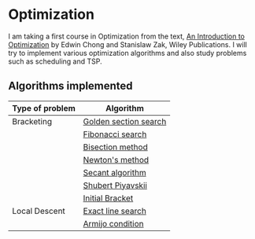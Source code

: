 # Optimization
I am taking a first course in Optimization from the text, [An Introduction to Optimization](https://www.amazon.com/Introduction-Optimization-Edwin-K-Chong/dp/1118279018) by Edwin Chong and Stanislaw Zak, Wiley Publications. I will try to implement various optimization algorithms and also study problems such as scheduling and TSP.

Algorithms implemented
-------------------------

| Type of problem             | Algorithm                                                                                                                                 |
|-----------------------------|-------------------------------------------------------------------------------------------------------------------------------------------|
| Bracketing                  | [Golden section search](https://nbviewer.jupyter.org/github/quantophile/optimization_algorithms/blob/master/golden_section_search.ipynb)  |
|                             | [Fibonacci search](https://nbviewer.jupyter.org/github/quantophile/optimization_algorithms/blob/master/fibonacci_search.ipynb)            |
|                             | [Bisection method](https://nbviewer.jupyter.org/github/quantophile/optimization_algorithms/blob/master/bisection_search.ipynb)            |
|                             | [Newton's method](https://nbviewer.jupyter.org/github/quantophile/optimization_algorithms/blob/master/newtons_method.ipynb)               |
|                             | [Secant algorithm](https://nbviewer.jupyter.org/github/quantophile/optimization_algorithms/blob/master/secant_algorithm.ipynb)            |
|                             | [Shubert Piyavskii](https://nbviewer.jupyter.org/github/quantophile/optimization_algorithms/blob/master/shubert_piyavskii.ipynb)          |
|                             | [Initial Bracket](https://nbviewer.jupyter.org/github/quantophile/optimization_algorithms/blob/master/bracket_minimum.ipynb)              |
| Local Descent               | [Exact line search](https://nbviewer.jupyter.org/github/quantophile/optimization_algorithms/blob/master/exact_line_search.ipynb)          |
|                             | [Armijo condition](https://nbviewer.jupyter.org/github/quantophile/optimization_algorithms/blob/master/approximate_line_search.ipynb)     |
